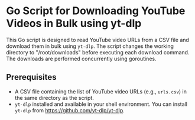# Go Script for Downloading YouTube Videos in Bulk using yt-dlp

This Go script is designed to read YouTube video URLs from a CSV file and download them in bulk using `yt-dlp`. The script changes the working directory to "/root/downloads" before executing each download command. The downloads are performed concurrently using goroutines.

## Prerequisites

- A CSV file containing the list of YouTube video URLs (e.g., `urls.csv`) in the same directory as the script.
- `yt-dlp` installed and available in your shell environment. You can install `yt-dlp` from https://github.com/yt-dlp/yt-dlp.